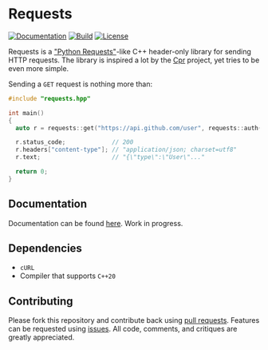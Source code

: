 # Requests
[![Documentation](https://img.shields.io/badge/docs-online-informational?label=Docs&style=flat&link=https://gavrilikhin-d.github.io/Requests/)](https://gavrilikhin-d.github.io/Requests/)
[![Build](https://github.com/gavrilikhin-d/Requests/actions/workflows/build.yml/badge.svg?branch=master)](https://github.com/gavrilikhin-d/Requests/actions/workflows/build.yml)
[![License](https://img.shields.io/github/license/gavrilikhin-d/Requests?label=License)](https://github.com/gavrilikhin-d/Requests/blob/master/LICENSE)

Requests is a ["Python Requests"](https://github.com/psf/requests)-like C++ header-only library for sending HTTP requests. The library is inspired a lot by the [Cpr](https://github.com/whoshuu/cpr) project, yet tries to be even more simple.

Sending a `GET` request is nothing more than:
```c++
#include "requests.hpp"

int main()
{
  auto r = requests::get("https://api.github.com/user", requests::auth{"user", "pass"});

  r.status_code;             // 200
  r.headers["content-type"]; // "application/json; charset=utf8"
  r.text;                    // "{\"type\":\"User\"..."

  return 0;
}
```

## Documentation

Documentation can be found [here](https://gavrilikhin-d.github.io/requests/). Work in progress.

## Dependencies

- `cURL`
- Compiler that supports `C++20`

## Contributing
Please fork this repository and contribute back using [pull requests](https://github.com/gavrilikhin-d/Requests/pulls). Features can be requested using [issues](https://github.com/gavrilikhin-d/Requests/issues). All code, comments, and critiques are greatly appreciated.
